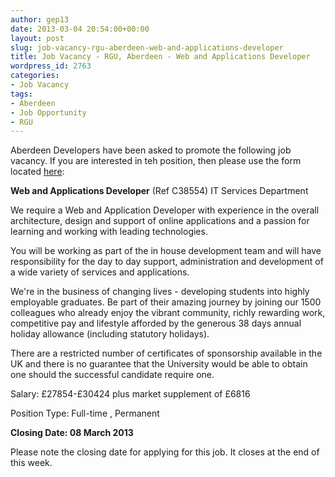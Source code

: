 ```yaml
---
author: gep13
date: 2013-03-04 20:54:00+00:00
layout: post
slug: job-vacancy-rgu-aberdeen-web-and-applications-developer
title: Job Vacancy - RGU, Aberdeen - Web and Applications Developer
wordpress_id: 2763
categories:
- Job Vacancy
tags:
- Aberdeen
- Job Opportunity
- RGU
---
```


Aberdeen Developers have been asked to promote the following job vacancy.  If you are interested in teh position, then please use the form located [here](http://www4.rgu.ac.uk/jobs/disp_details_sum.cfm?RJ_ID=38554&lDisplayed=38614,38498,38654,38615,38454,38434,38616,38514,38195,38497,38595,38554):







**Web and Applications Developer** (Ref C38554)
IT Services Department




We require a Web and Application Developer with experience in the overall architecture, design and support of online applications and a passion for learning and working with leading technologies.

You will be working as part of the in house development team and will have responsibility for the day to day support, administration and development of a wide variety of services and applications.

We're in the business of changing lives - developing students into highly employable graduates. Be part of their amazing journey by joining our 1500 colleagues who already enjoy the vibrant community, richly rewarding work, competitive pay and lifestyle afforded by the generous 38 days annual holiday allowance (including statutory holidays).

There are a restricted number of certificates of sponsorship available in the UK and there is no guarantee that the University would be able to obtain one should the successful candidate require one.




Salary: £27854-£30424 plus market supplement of £6816




Position Type: Full-time , Permanent




**Closing Date: 08 March 2013**







Please note the closing date for applying for this job.  It closes at the end of this week.
